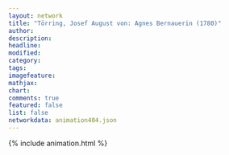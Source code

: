 ```yaml
---
layout: network
title: "Törring, Josef August von: Agnes Bernauerin (1780)"
author:
description:
headline:
modified:
category:
tags:
imagefeature: 
mathjax: 
chart: 
comments: true
featured: false
list: false
networkdata: animation404.json
---
```

{% include animation.html %}

